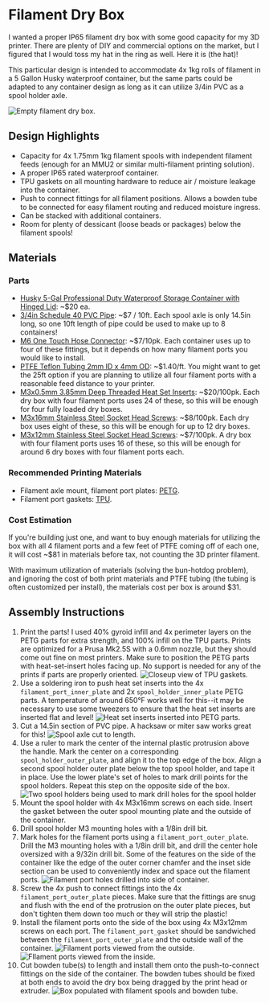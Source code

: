 # Filament Dry Box

I wanted a proper IP65 filament dry box with some good capacity for my 3D printer. There are plenty of DIY and commercial options on the market, but I figured that I would toss my hat in the ring as well. Here it is (the hat)!

This particular design is intended to accommodate 4x 1kg rolls of filament in a 5 Gallon Husky waterproof container, but the same parts could be adapted to any container design as long as it can utilize 3/4in PVC as a spool holder axle.

![Empty filament dry box.](images/empty_box.jpg "Empty Dry Box")

## Design Highlights
* Capacity for 4x 1.75mm 1kg filament spools with independent filament feeds (enough for an MMU2 or similar multi-filament printing solution).
* A proper IP65 rated waterproof container.
* TPU gaskets on all mounting hardware to reduce air / moisture leakage into the container.
* Push to connect fittings for all filament positions. Allows a bowden tube to be connected for easy filament routing and reduced moisture ingress.
* Can be stacked with additional containers.
* Room for plenty of dessicant (loose beads or packages) below the filament spools! 

## Materials
### Parts
* [Husky 5-Gal Professional Duty Waterproof Storage Container with Hinged Lid](https://www.homedepot.com/p/Husky-5-Gal-Professional-Duty-Waterproof-Storage-Container-with-Hinged-Lid-in-Red-248918/313861296): ~$20 ea.
* [3/4in Schedule 40 PVC Pipe](https://www.homedepot.com/p/Charlotte-Pipe-3-4-in-x-10-ft-PVC-Schedule-40-Pressure-Plain-End-Pipe-PVC-04007-0600/100348472): ~$7 / 10ft. Each spool axle is only 14.5in long, so one 10ft length of pipe could be used to make up to 8 containers!
* [M6 One Touch Hose Connector](https://amzn.to/3cq630g): ~$7/10pk. Each container uses up to four of these fittings, but it depends on how many filament ports you would like to install.
* [PTFE Teflon Tubing 2mm ID x 4mm OD](https://amzn.to/3TjLa7k): ~$1.40/ft. You might want to get the 25ft option if you are planning to utilize all four filament ports with a reasonable feed distance to your printer.
* [M3x0.5mm 3.85mm Deep Threaded Heat Set Inserts](https://amzn.to/3Q1ZX3A): ~$20/100pk. Each dry box with four filament ports uses 24 of these, so this will be enough for four fully loaded dry boxes.
* [M3x16mm Stainless Steel Socket Head Screws](https://amzn.to/3CCDpnb): ~$8/100pk. Each dry box uses eight of these, so this will be enough for up to 12 dry boxes.
* [M3x12mm Stainless Steel Socket Head Screws](https://amzn.to/3Q27EqF): ~$7/100pk. A dry box with four filament ports uses 16 of these, so this will be enough for around 6 dry boxes with four filament ports each.

### Recommended Printing Materials
* Filament axle mount, filament port plates: [PETG](https://amzn.to/3wFWPno).
* Filament port gaskets: [TPU](https://amzn.to/3e6NNsW).

### Cost Estimation
If you're building just one, and want to buy enough materials for utilizing the box with all 4 filament ports and a few feet of PTFE coming off of each one, it will cost ~$81 in materials before tax, not counting the 3D printer filament.

With maximum utilization of materials (solving the bun-hotdog problem), and ignoring the cost of both print materials and PTFE tubing (the tubing is often customized per install), the materials cost per box is around $31.

## Assembly Instructions
1. Print the parts! I used 40% gyroid infill and 4x perimeter layers on the PETG parts for extra strength, and 100% infill on the TPU parts. Prints are optimized for a Prusa Mk2.5S with a 0.6mm nozzle, but they should come out fine on most printers. Make sure to position the PETG parts with heat-set-insert holes facing up. No support is needed for any of the prints if parts are properly oriented.
![Closeup view of TPU gaskets.](images/gaskets.jpg "TPU Gaskets")
2. Use a soldering iron to push heat set inserts into the 4x `filament_port_inner_plate` and 2x `spool_holder_inner_plate` PETG parts. A temperature of around 650°F works well for this--it may be necessary to use some tweezers to ensure that the heat set inserts are inserted flat and level!
![Heat set inserts inserted into PETG parts.](images/heat_set_inserts.jpg "Heat Set Inserts Installation")
3. Cut a 14.5in section of PVC pipe. A hacksaw or miter saw works great for this!
![Spool axle cut to length.](images/spool_axle.jpg "3/4in PVC Spool Axle")
4. Use a ruler to mark the center of the internal plastic protrusion above the handle. Mark the center on a corresponding `spool_holder_outer_plate`, and align it to the top edge of the box. Align a second spool holder outer plate below the top spool holder, and tape it in place. Use the lower plate's set of holes to mark drill points for the spool holders. Repeat this step on the opposite side of the box.
![Two spool holders being used to mark drill holes for the spool holder](images/spool_marking.jpg "Spool Holder Mounting Hole Marking")
5. Mount the spool holder with 4x M3x16mm screws on each side. Insert the gasket between the outer spool mounting plate and the outside of the container.
6. Drill spool holder M3 mounting holes with a 1/8in drill bit.
7. Mark holes for the filament ports using a `filament_port_outer_plate`. Drill the M3 mounting holes with a 1/8in drill bit, and drill the center hole oversized with a 9/32in drill bit. Some of the features on the side of the container like the edge of the outer corner chamfer and the inset side section can be used to conveniently index and space out the filament ports.
![Filament port holes drilled into side of container.](images/filament_port_holes.jpg "Filament Port Drill Holes")
8. Screw the 4x push to connect fittings into the 4x `filament_port_outer_plate` pieces. Make sure that the fittings are snug and flush with the end of the protrusion on the outer plate pieces, but don't tighten them down too much or they will strip the plastic!
9. Install the filament ports onto the side of the box using 4x M3x12mm screws on each port. The `filament_port_gasket` should be sandwiched between the `filament_port_outer_plate` and the outside wall of the container.
![Filament ports viewed from the outside.](images/filament_ports_outside.jpg "Filament Ports Outside View")
![FIlament ports viewed from the inside.](images/filament_ports_inside.jpg "Filament Ports Inside View")
10. Cut bowden tube(s) to length and install them onto the push-to-connect fittings on the side of the container. The bowden tubes should be fixed at both ends to avoid the dry box being dragged by the print head or extruder.
![Box populated with filament spools and bowden tube.](images/box_with_spools.jpg "Filament Box with Stuff!")
